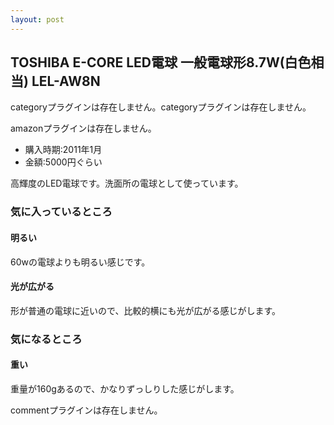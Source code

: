 ```yaml
---
layout: post
---
```

<h2>TOSHIBA E-CORE LED電球 一般電球形8.7W(白色相当) LEL-AW8N</h2>
<p><span class="error">categoryプラグインは存在しません。</span><span class="error">categoryプラグインは存在しません。</span></p>
<p><span class="error">amazonプラグインは存在しません。</span></p>
<ul>
<li>購入時期:2011年1月</li>
<li>金額:5000円ぐらい</li>
</ul>
<p>高輝度のLED電球です。洗面所の電球として使っています。</p>
<h3>気に入っているところ</h3>
<h4>明るい</h4>
<p>60wの電球よりも明るい感じです。</p>
<h4>光が広がる</h4>
<p>形が普通の電球に近いので、比較的横にも光が広がる感じがします。</p>
<h3>気になるところ</h3>
<h4>重い</h4>
<p>重量が160gあるので、かなりずっしりした感じがします。</p>
<p><span class="error">commentプラグインは存在しません。</span> </p>
